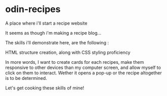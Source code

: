 # odin-recipes
A place where i'll start a recipe website

It seems as though i'm making a recipe blog...

The skills i'll demonstrate here, are the following :

HTML structure creation, along with CSS styling proficiency

In more words, I want to create cards for each recipes, make them responsive to other devices than my computer screen, and allow myself to click on them to interact. Wether it opens a pop-up or the recipe altogether is to be determined.

Let's get cooking these skills of mine!